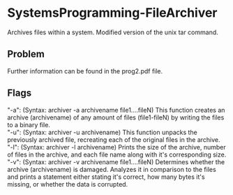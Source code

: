 # SystemsProgramming-FileArchiver
Archives files within a system. Modified version of the unix tar command.

## Problem
Further information can be found in the prog2.pdf file.

## Flags
"-a": (Syntax: archiver -a archivename file1....fileN) This function creates an archive (archivename) of any amount of files (file1-fileN) by writing the files to a binary file.   
"-u": (Syntax: archiver -u archivename) This function unpacks the previously archived file, recreating each of the original files in the archive.   
"-l": (Syntax: archiver -l archivename) Prints the size of the archive, number of files in the archive, and each file name along with it's corresponding size.   
"-v": (Syntax: archiver -v archivename file1....fileN) Determines whether the archive (archivename) is damaged. Analyzes it in comparison to the files and prints a statement either stating it's correct, how many bytes it's missing, or whether the data is corrupted.   
